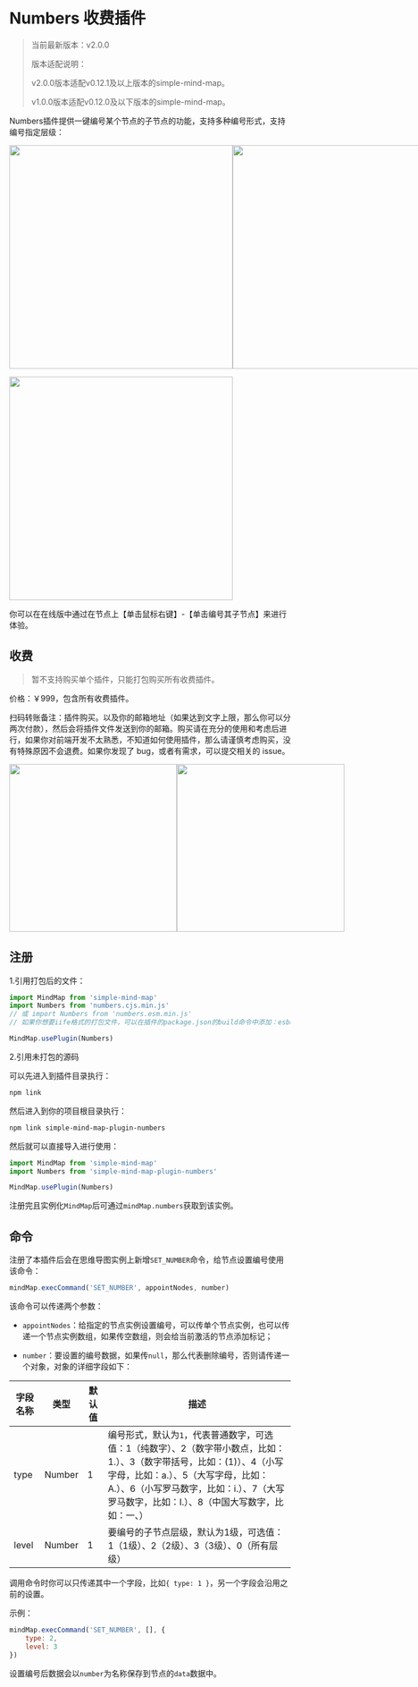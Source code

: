 # Numbers 收费插件

> 当前最新版本：v2.0.0
>
> 版本适配说明：
> 
> v2.0.0版本适配v0.12.1及以上版本的simple-mind-map。
>
> v1.0.0版本适配v0.12.0及以下版本的simple-mind-map。

Numbers插件提供一键编号某个节点的子节点的功能，支持多种编号形式，支持编号指定层级：

<p style="display:flex;align-items: flex-end;">

<img src="../assets/img/编号1.jpg" style="width: 400px" />

<img src="../assets/img/编号2.jpg" style="width: 400px" />

</p>

<img src="../assets/img/编号3.jpg" style="width: 400px" />

你可以在在线版中通过在节点上【单击鼠标右键】-【单击编号其子节点】来进行体验。

## 收费

> 暂不支持购买单个插件，只能打包购买所有收费插件。

价格：￥999，包含所有收费插件。

扫码转账备注：插件购买。以及你的邮箱地址（如果达到文字上限，那么你可以分两次付款），然后会将插件文件发送到你的邮箱。购买请在充分的使用和考虑后进行，如果你对前端开发不太熟悉，不知道如何使用插件，那么请谨慎考虑购买，没有特殊原因不会退费。如果你发现了 bug，或者有需求，可以提交相关的 issue。

<p style="display:flex;align-items: flex-end;">

<img src="../assets/img/alipay.jpg" style="width: 300px" />
<img src="../assets/img/wechat.jpg" style="width: 300px" />

</p>

## 注册

1.引用打包后的文件：

```js
import MindMap from 'simple-mind-map'
import Numbers from 'numbers.cjs.min.js'
// 或 import Numbers from 'numbers.esm.min.js'
// 如果你想要iife格式的打包文件，可以在插件的package.json的build命令中添加：esbuild ./index.js --bundle --minify --external:buffer --format=iife --outfile=./dist/xxx.iife.min.js --global-name=xxx，然后再执行一次npm run build即可生成

MindMap.usePlugin(Numbers)
```

2.引用未打包的源码

可以先进入到插件目录执行：

```bash
npm link
```

然后进入到你的项目根目录执行：

```bash
npm link simple-mind-map-plugin-numbers
```

然后就可以直接导入进行使用：

```js
import MindMap from 'simple-mind-map'
import Numbers from 'simple-mind-map-plugin-numbers'

MindMap.usePlugin(Numbers)
```

注册完且实例化`MindMap`后可通过`mindMap.numbers`获取到该实例。

## 命令

注册了本插件后会在思维导图实例上新增`SET_NUMBER`命令，给节点设置编号使用该命令：

```js
mindMap.execCommand('SET_NUMBER', appointNodes, number)
```

该命令可以传递两个参数：

- `appointNodes`：给指定的节点实例设置编号，可以传单个节点实例，也可以传递一个节点实例数组，如果传空数组，则会给当前激活的节点添加标记；

- `number`：要设置的编号数据，如果传`null`，那么代表删除编号，否则请传递一个对象，对象的详细字段如下：

| 字段名称 | 类型  | 默认值 | 描述 |
| ------- | ----- | ----- | ---- |
| type    | Number | 1    | 编号形式，默认为`1`，代表普通数字，可选值：1（纯数字）、2（数字带小数点，比如：1.）、3（数字带括号，比如：(1)）、4（小写字母，比如：a.）、5（大写字母，比如：A.）、6（小写罗马数字，比如：i.）、7（大写罗马数字，比如：I.）、8（中国大写数字，比如：一、）     |
| level   | Number | 1    | 要编号的子节点层级，默认为1级，可选值：1（1级）、2（2级）、3（3级）、0（所有层级）     |

调用命令时你可以只传递其中一个字段，比如`{ type: 1 }`，另一个字段会沿用之前的设置。

示例：

```js
mindMap.execCommand('SET_NUMBER', [], {
    type: 2,
    level: 3
})
```

设置编号后数据会以`number`为名称保存到节点的`data`数据中。